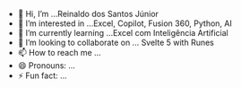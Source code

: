 - 👋 Hi, I’m ...Reinaldo dos Santos Júnior
- 👀 I’m interested in ...Excel, Copilot, Fusion 360, Python, AI
- 🌱 I’m currently learning ...Excel com Inteligência Artificial
- 💞️ I’m looking to collaborate on ... Svelte 5 with Runes
- 📫 How to reach me ...
- 😄 Pronouns: ...
- ⚡ Fun fact: ...

<!---
reinaldo-2025/reinaldo-2025 is a ✨ special ✨ repository because its `README.md` (this file) appears on your GitHub profile.
You can click the Preview link to take a look at your changes.
--->
